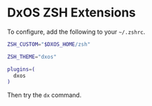 # DxOS ZSH Extensions

To configure, add the following to your `~/.zshrc`.

```bash
ZSH_CUSTOM="$DXOS_HOME/zsh"

ZSH_THEME="dxos"

plugins=(
  dxos
)
```

Then try the `dx` command.

